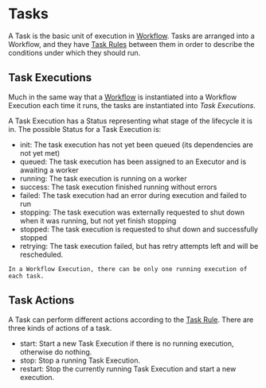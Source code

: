 # Tasks

A Task is the basic unit of execution in [Workflow](./workflows.md). Tasks are arranged into a Workflow, and they have [Task Rules](./task_rules.md) between them in order to describe the conditions under which they should run.


## Task Executions
Much in the same way that a [Workflow](./workflows.md) is instantiated into a Workflow Execution each time it runs, the tasks are instantiated into _Task Executions_. 

A Task Execution has a Status representing what stage of the lifecycle it is in. The possible Status for a Task Execution is:

- init: The task execution has not yet been queued (its dependencies are not yet met)
- queued: The task execution has been assigned to an Executor and is awaiting a worker
- running: The task execution is running on a worker
- success: The task execution finished running without errors
- failed: The task execution had an error during execution and failed to run
- stopping: The task execution was externally requested to shut down when it was running, but not yet finish stopping
- stopped: The task execution is requested to shut down and successfully stopped
- retrying: The task execution failed, but has retry attempts left and will be rescheduled.

```{note}
In a Workflow Execution, there can be only one running execution of each task.
```

## Task Actions
A Task can perform different actions according to the [Task Rule](./task_rules.md). There are three kinds of actions of a task.

- start: Start a new Task Execution if there is no running execution, otherwise do nothing.
- stop: Stop a running Task Execution.
- restart: Stop the currently running Task Execution and start a new execution.
